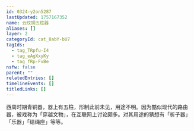 ```yaml
---
id: 0324-y2on5287
lastUpdated: 1757167352
name: 云纹铜五柱器
aliases: []
layer: 2
categoryId: cat_8abY-bU7
tagIds:
  - tag_TRpfu-I4
  - tag_eAgXxyKy
  - tag_fRp-FvBe
nsfw: false
parent: ""
relatedEntries: []
timelineEvents: []
titledLinks: []
---
```


西周时期青铜器，器上有五柱，形制此前未见，用途不明。因为酷似现代的路由器，被戏称为「穿越文物」，在互联网上讨论颇多。对其用途的猜想有「祈子器」「乐器」「结绳座」等等。